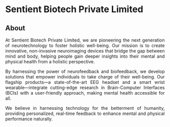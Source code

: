 # Sentient Biotech Private Limited

## About

<div align="justify">

At Sentient Biotech Private Limited, we are pioneering the next generation of neurotechnology to foster holistic well-being. Our mission is to create innovative, non-invasive neuroimaging devices that bridge the gap between mind and body, helping people gain deeper insights into their mental and physical health from a holistic perspective.

By harnessing the power of neurofeedback and biofeedback, we develop solutions that empower individuals to take charge of their well-being. Our flagship products—a state-of-the-art EEG headset and a smart wrist wearable—integrate cutting-edge research in Brain-Computer Interfaces (BCIs) with a user-friendly approach, making mental health accessible for all.

We believe in harnessing technology for the betterment of humanity, providing personalized, real-time feedback to enhance mental and physical performance naturally.

</div>
